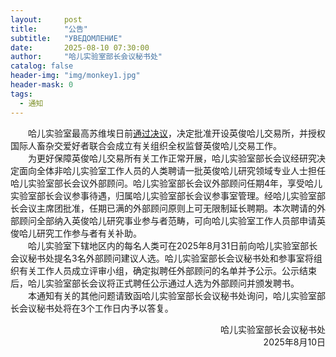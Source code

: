 ```yaml
---
layout:     post
title:      "公告"
subtitle:   "УВЕДОМЛЕНИЕ"
date:       2025-08-10 07:30:00
author:     "哈儿实验室部长会议秘书处"
catalog: false
header-img: "img/monkey1.jpg"
header-mask: 0
tags:
  - 通知
---
```


&emsp;&emsp;哈儿实验室最高苏维埃日前[通过决议](../../../../%E5%93%88%E5%84%BF%E5%AE%9E%E9%AA%8C%E5%AE%A4%E6%9C%80%E9%AB%98%E8%8B%8F%E7%BB%B4%E5%9F%83%E5%8F%AC%E5%BC%80%E5%85%A8%E4%BD%93%E4%BC%9A%E8%AE%AE/)，决定批准开设英俊哈儿交易所，并授权国际人畜杂交爱好者联合会成立有关组织全权监督英俊哈儿交易工作。  
&emsp;&emsp;为更好保障英俊哈儿交易所有关工作正常开展，哈儿实验室部长会议经研究决定面向全体非哈儿实验室工作人员的人类聘请一批英俊哈儿研究领域专业人士担任哈儿实验室部长会议外部顾问。哈儿实验室部长会议外部顾问任期4年，享受哈儿实验室部长会议参事待遇，归属哈儿实验室部长会议参事室管理。经哈儿实验室部长会议主席团批准，任期已满的外部顾问原则上可无限制延长聘期。本次聘请的外部顾问全部纳入英俊哈儿研究事业参与者范畴，可向哈儿实验室工作人员部申请英俊哈儿研究工作参与者有关补助。  
&emsp;&emsp;哈儿实验室下辖地区内的每名人类可在2025年8月31日前向哈儿实验室部长会议秘书处提名3名外部顾问建议人选。哈儿实验室部长会议秘书处和参事室将组织有关工作人员成立评审小组，确定拟聘任外部顾问的名单并予公示。公示结束后，哈儿实验室部长会议将正式聘任公示通过人选为外部顾问并颁发聘书。  
&emsp;&emsp;本通知有关的其他问题请致函哈儿实验室部长会议秘书处询问，哈儿实验室部长会议秘书处将在3个工作日内予以答复。
<div style="text-align: right">哈儿实验室部长会议秘书处</div>
<div style="text-align: right">2025年8月10日</div>